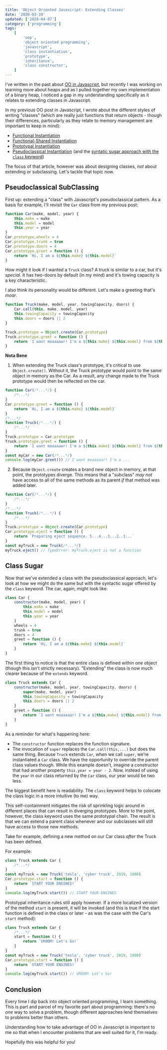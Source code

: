```yaml
---
title: 'Object Oriented Javascript: Extending Classes'
date: '2020-03-19'
updated: ['2020-04-07']
category: ['programming']
tags:
    [
        'oop',
        'object oriented programming',
        'javascript',
        'class instantiation',
        'prototype',
        'inheritance',
        'class constructor',
    ]
---
```


I’ve written in the past about [OO in Javascript](object-oriented-javascript/), but recently I was working on learning more about heaps and as I pulled together my own implementation of a binary heap, I noticed a gap in my understanding specifically as it relates to extending classes in Javascript.

In my previous OO post in Javascript, I wrote about the different styles of writing "classes" (which are really just functions that return objects - though their differences, particularly as they relate to memory management are important to keep in mind):

-   [Functional Instantiation](../../blog/2019-02-18/object-oriented-javascript/#functional-instantiation-pattern)
-   [Functional-Shared Instantiation](../../blog/2019-02-18/object-oriented-javascript/#functional-shared-instantiation-pattern)
-   [Prototypal Instantiation](../../blog/2019-02-18/object-oriented-javascript/#prototypal-instantiation-pattern)
-   [Pseudoclassical Instantiation](../../blog/2019-02-18/object-oriented-javascript/#pseudoclassical) (and the [syntatic sugar approach with the `class` keyword](https://stephencharlesweiss.com/blog/2019-02-18/object-oriented-javascript/#lets-add-sugar-es6-class-and-new))

The focus of that article, however was about designing classes, _not_ about extending or subclassing. Let's tackle that topic now.

## Pseudoclassical SubClassing

First up: extending a "class" with Javascript's pseudoclassical pattern. As a basis for example, I'll revisit the `Car` class from my previous post:

```javascript
function Car(make, model, year) {
    this.make = make
    this.model = model
    this.year = year
}
Car.prototype.wheels = 4
Car.prototype.trunk = true
Car.prototype.doors = 4
Car.prototype.greet = function () {
    return `Hi, I am a ${this.make} ${this.model}`
}
```

How might it look if I wanted a `Truck` class? A truck is similar to a car, but it's _special_. It has two-doors by default (in my mind) and it's towing capacity is a key characteristic.

I also think its personality would be different. Let's make a greeting that's _moar_.

```javascript
function Truck(make, model, year, towingCapacity, doors) {
    Car.call(this, make, model, year)
    this.towingCapacity = towingCapacity
    this.doors = doors || 2
}

Truck.prototype = Object.create(Car.prototype)
Truck.prototype.greet = function () {
    return `I want moaaaaar! I'm a ${this.make} ${this.model} from ${this.year}`
}
```

**Nota Bene**

1. When extending the Truck class's prototype, it's critical to use `Object.create()`. Without it, the Truck prototype would point to the same object in memory as the Car. As a result, any change made to the Truck prototype would then be reflected on the car.

```javascript
function Car(/*...*/) {
    /*...*/
}
Car.prototype.greet = function () {
    return `Hi, I am a ${this.make} ${this.model}`
}
/*...*/
function Truck(/*...*/) {
    /*...*/
}
Truck.prototype = Car.prototype
Truck.prototype.greet = function () {
    return `I want moaaaaar! I'm a ${this.make} ${this.model} from ${this.year}`
}
const myCar = new Car(/*...*/)
console.log(myCar.greet()) // I want moaaaaar! I'm a ...
```

2. Because `Object.create` creates a brand new object in memory, at that point, the prototypes diverge. This means that a "subclass" _may not_ have access to all of the same methods as its parent _if_ that method was added later.

```javascript
function Car(/*...*/) {
    /*...*/
}
/*...*/
function Truck(/*...*/) {
    /*...*/
}
Truck.prototype = Object.create(Car.prototype)
Car.prototype.eject = function () {
    return `Preparing eject sequence. 5...4...3...2..1...`
}
const myTruck = new Truck(/*...*/)
myTruck.eject() // TypeError: myTruck.eject is not a function
```

## Class Sugar

Now that we've extended a class with the pseudoclassical approach, let's look at how we might do the same but with the syntactic sugar offered by the `class` keyword. The car, again, might look like:

```javascript
class Car {
    constructor(make, model, year) {
        this.make = make
        this.model = model
        this.year = year
    }
    wheels = 4
    trunk = true
    doors = 4
    greet = function () {
        return `Hi, I am a ${this.make} ${this.model}`
    }
}
```

The first thing to notice is that the entire class is defined within one object (though this isn't strictly necessary). "Extending" the class is now much clearer because of the `extends` keyword.

```javascript
class Truck extends Car {
    constructor(make, model, year, towingCapacity, doors) {
        super(make, model, year)
        this.towingCapacity = towingCapacity
        this.doors = doors || 2
    }
    greet = function () {
        return `I want moaaaaar! I'm a ${this.make} ${this.model} from ${this.year}`
    }
}
```

As a reminder for what's happening here:

-   The `constructor` function replaces the function signature.
-   The invocation of `super` replaces the `Car.call(this,...)` but does the same thing. Because `Truck` extends `Car`, when we call `super`, we're instantiated a `Car` class. We have the opportunity to override the parent class values though. While this example doesn't, imagine a constructor that had another property `this.year = year - 2`. Now, instead of using the `year` in our class returned by the `Car` class, our year would be two less.

The biggest benefit here is readability. The `class` keyword helps to colocate the class logic in a more intuitive (to me) way.

This self-containment mitigates the risk of sprinkling logic around in different places that can result in diverging prototypes. More to the point, however, the class keyword uses the same prototypal chain. The result is that we can extend a parent class whenever and our subclasses will still have access to those new methods.

Take for example, defining a new method on our Car class _after_ the Truck has been defined.

For example:

```javascript
class Truck extends Car {
    /*...*/
}
const myTruck = new Truck('tesla', 'cyber truck', 2019, 1000)
Car.prototype.start = function () {
    return `START YOUR ENGINES!`
}
console.log(myTruck.start()) // START YOUR ENGINES
```

Prototypal inheritance rules still apply however. If a more localized version of the method `start` is present, it will be invoked (and this is true if the start function is defined in the class or later - as was the case with the Car's `start` method):

```javascript
class Truck extends Car {
    /*...*/
    start = function () {
        return `VROOM! Let's Go!`
    }
}
const myTruck = new Truck('tesla', 'cyber truck', 2019, 1000)
Car.prototype.start = function () {
    return `START YOUR ENGINES!`
}
console.log(myTruck.start()) // VROOM! Let's Go!
```

## Conclusion

Every time I dip back into object oriented programming, I learn something. This is part and parcel of my favorite part about programming: there's no _one_ way to solve a problem, though different approaches lend themselves to problems better than others.

Understanding how to take advantage of OO in Javascript is important to me so that when I encounter problems that are well suited for it, I'm ready.

Hopefully this was helpful for you!
